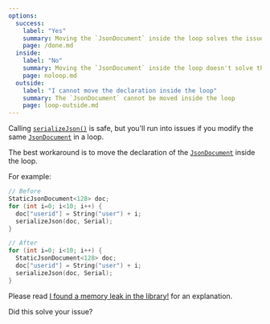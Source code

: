 ```yaml
---
options:
  success:
    label: "Yes"
    summary: Moving the `JsonDocument` inside the loop solves the issue
    page: /done.md
  inside:
    label: "No"
    summary: Moving the `JsonDocument` inside the loop doesn't solve the issue
    page: noloop.md
  outside:
    label: "I cannot move the declaration inside the loop"
    summary: The `JsonDocument` cannot be moved inside the loop
    page: loop-outside.md
---
```


Calling [`serializeJson()`](/v6/api/json/serializejson/) is safe, but you'll run into issues if you modify the same [`JsonDocument`](/v6/api/jsondocument/) in a loop.

The best workaround is to move the declaration of the [`JsonDocument`](/v6/api/jsondocument/) inside the loop.

For example:

```c++
// Before
StaticJsonDocument<128> doc;
for (int i=0; i<10; i++) {
  doc["userid"] = String("user") + i;
  serializeJson(doc, Serial);
}

// After
for (int i=0; i<10; i++) {
  StaticJsonDocument<128> doc;
  doc["userid"] = String("user") + i;
  serializeJson(doc, Serial);
}
```

Please read [I found a memory leak in the library!](/v6/issues/memory-leak/) for an explanation.

Did this solve your issue?